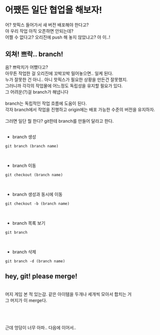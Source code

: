 # 어쨌든 일단 협업을 해보자!
어? 핫픽스 들어가서 새 버전 배포해야 한다고?<br>
야 우리 작업 아직 오픈하면 안되는데?<br>
어쩔 수 없다고? 오리진에 push 해 놓지 않았냐고? 야 이..!<br>

## 외쳐! 쁘락.. branch!
음? 쁘락치가 어쨌다고?<br>
아무튼 작업한 걸 오리진에 꼬박꼬박 밀어놓으면.. 일케 된다.<br>
누가 잘못한 건 아니.. 아니 핫픽스가 필요한 상황을 만든건 잘못했지.<br>
그러니까 각각의 작업물에 어느정도 독립성을 유지할 필요가 있다.<br>
그 어려운(?)걸 branch가 해냅니다<br>
<br>
branch는 독립적인 작업 흐름에 도움이 된다.<br>
각자 branch에서 작업을 진행하고 origin에는 배포 가능한 수준의 버전을 유지하자.
<br><br>
그러면 일단 뭘 한다? git한테 branch를 만들어 달라고 한다.
<br><br>

- branch 생성<br>
```
git branch (branch name)
```
<br>

- branch 이동
```
git checkout (branch name)
```
<br>

- branch 생성과 동시에 이동
```
git checkout -b (branch name)
```
<br>

- branch 목록 보기
```
git branch
```
<br>

- branch 삭제
```
git branch -d (branch name)
```

## hey, git! please merge!
<br>
머지 게임 본 적 있는감. 같은 아이템을 두개나 세개씩 모아서 합치는 거<br>
그 머지가 이 merge다.<br><br><br><br><br>
근데 엉덩이 너무 아파.. 다음에 이어서..
